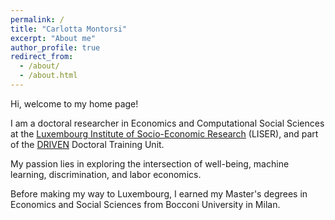 ```yaml
---
permalink: /
title: "Carlotta Montorsi"
excerpt: "About me"
author_profile: true
redirect_from: 
  - /about/
  - /about.html
---
```


Hi, welcome to my home page! 

I am a doctoral researcher in Economics and Computational Social Sciences at the [Luxembourg Institute of Socio-Economic Research](https://www.liser.lu/) (LISER), and part of the [DRIVEN](https://driven.uni.lu/) Doctoral Training Unit. 

My passion lies in exploring the intersection of well-being, machine learning, discrimination, and labor economics.

Before making my way to Luxembourg, I earned my Master's degrees in Economics and Social Sciences from Bocconi University in Milan.
